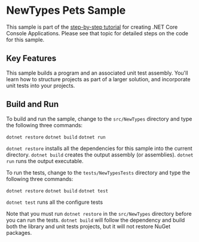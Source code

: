 NewTypes Pets Sample
================

This sample is part of the [step-by-step tutorial](https://docs.microsoft.com/dotnet/articles/core/tutorials/using-with-xplat-cli)
for creating .NET Core Console Applications. Please see that topic for detailed steps on the code
for this sample.

Key Features
------------

This sample builds a program and an associated unit test assembly. You'll learn how to structure
projects as part of a larger solution, and incorporate unit tests into your projects.

Build and Run
-------------

To build and run the sample, change to the `src/NewTypes` directory and
type the following three commands:

`dotnet restore`
`dotnet build`
`dotnet run`

`dotnet restore` installs all the dependencies for this sample into the current directory.
`dotnet build` creates the output assembly (or assemblies).
`dotnet run` runs the output executable. 

To run the tests, change to the `tests/NewTypesTests` directory and
type the following three commands:

`dotnet restore`
`dotnet build`
`dotnet test`

`dotnet test` runs all the configure tests 

Note that you must run `dotnet restore` in the `src/NewTypes` directory before you can run
the tests. `dotnet build` will follow the dependency and build both the library and unit
tests projects, but it will not restore NuGet packages.
